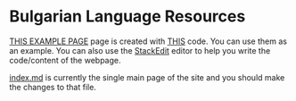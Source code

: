 # Bulgarian Language Resources

[THIS EXAMPLE PAGE](https://pages-themes.github.io/cayman/) page is created with [THIS](https://github.com/pages-themes/cayman/blob/master/index.md?plain=1) code. You can use them as an example. You can also use the [StackEdit](https://stackedit.io/app) editor to help you write the code/content of the webpage. 

[index.md](https://github.com/mystiquewolf/bulgarian-language-resources/blob/main/index.md?plain=1) is currently the single main page of the site and you should make the changes to that file.
